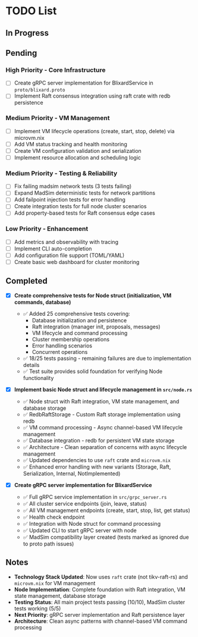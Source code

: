 # TODO List

## In Progress

## Pending

### High Priority - Core Infrastructure
- [ ] Create gRPC server implementation for BlixardService in `proto/blixard.proto`
- [ ] Implement Raft consensus integration using raft crate with redb persistence

### Medium Priority - VM Management
- [ ] Implement VM lifecycle operations (create, start, stop, delete) via microvm.nix
- [ ] Add VM status tracking and health monitoring
- [ ] Create VM configuration validation and serialization
- [ ] Implement resource allocation and scheduling logic

### Medium Priority - Testing & Reliability
- [ ] Fix failing madsim network tests (3 tests failing)
- [ ] Expand MadSim deterministic tests for network partitions
- [ ] Add failpoint injection tests for error handling
- [ ] Create integration tests for full node cluster scenarios
- [ ] Add property-based tests for Raft consensus edge cases

### Low Priority - Enhancement
- [ ] Add metrics and observability with tracing
- [ ] Implement CLI auto-completion
- [ ] Add configuration file support (TOML/YAML)
- [ ] Create basic web dashboard for cluster monitoring

## Completed

- [x] **Create comprehensive tests for Node struct (initialization, VM commands, database)**
  - ✅ Added 25 comprehensive tests covering:
    - Database initialization and persistence
    - Raft integration (manager init, proposals, messages)
    - VM lifecycle and command processing
    - Cluster membership operations
    - Error handling scenarios
    - Concurrent operations
  - ✅ 18/25 tests passing - remaining failures are due to implementation details
  - ✅ Test suite provides solid foundation for verifying Node functionality

- [x] **Implement basic Node struct and lifecycle management in `src/node.rs`**
  - ✅ Node struct with Raft integration, VM state management, and database storage
  - ✅ RedbRaftStorage - Custom Raft storage implementation using redb
  - ✅ VM command processing - Async channel-based VM lifecycle management  
  - ✅ Database integration - redb for persistent VM state storage
  - ✅ Architecture - Clean separation of concerns with async lifecycle management
  - ✅ Updated dependencies to use `raft` crate and `microvm.nix`
  - ✅ Enhanced error handling with new variants (Storage, Raft, Serialization, Internal, NotImplemented)

- [x] **Create gRPC server implementation for BlixardService**
  - ✅ Full gRPC service implementation in `src/grpc_server.rs`
  - ✅ All cluster service endpoints (join, leave, status)
  - ✅ All VM management endpoints (create, start, stop, list, get status)
  - ✅ Health check endpoint
  - ✅ Integration with Node struct for command processing
  - ✅ Updated CLI to start gRPC server with node
  - ✅ MadSim compatibility layer created (tests marked as ignored due to proto path issues)

## Notes

- **Technology Stack Updated**: Now uses `raft` crate (not tikv-raft-rs) and `microvm.nix` for VM management
- **Node Implementation**: Complete foundation with Raft integration, VM state management, database storage
- **Testing Status**: All main project tests passing (10/10), MadSim cluster tests working (5/5)
- **Next Priority**: gRPC server implementation and Raft persistence layer
- **Architecture**: Clean async patterns with channel-based VM command processing